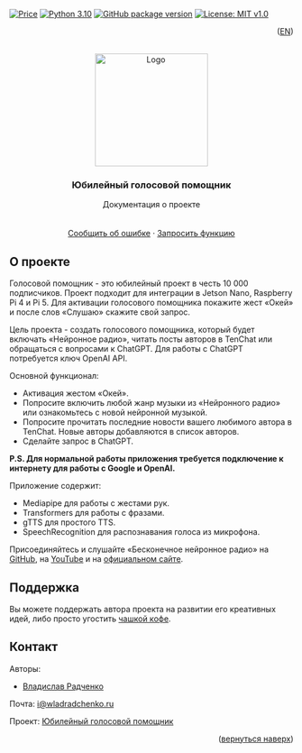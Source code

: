 [![Price](https://img.shields.io/badge/price-FREE-0098f7.svg)](https://github.com/wladradchenko/assistant.wladradchenko.ru/blob/main/LICENSE)
[![Python 3.10](https://img.shields.io/badge/python-3.10-blue.svg)](https://www.python.org/downloads/release/python-310/)
[![GitHub package version](https://img.shields.io/github/v/release/wladradchenko/assistant.wladradchenko.ru?display_name=tag&sort=semver)](https://github.com/wladradchenko/assistant.wladradchenko.ru)
[![License: MIT v1.0](https://img.shields.io/badge/license-MIT-blue.svg)](https://github.com/wladradchenko/assistant.wladradchenko.ru/blob/main/LICENSE)

<p align="right">(<a href="README.md">EN</a>)</p>
<div id="top"></div>

<br />
<div align="center">
  <a href="https://github.com/wladradchenko/assistant.wladradchenko.ru">
    <img src="https://media.giphy.com/media/fO3jej3pv2ofGkquhO/giphy.gif" alt="Logo" width="200" height="200">
  </a>
  
  <h3 align="center">Юбилейный голосовой помощник</h3>

  <p align="center">
    Документация о проекте
    <br/>
    <br/>
    <br/>
    <a href="https://github.com/wladradchenko/assistant.wladradchenko.ru/issues">Сообщить об ошибке</a>
    ·
    <a href="https://github.com/wladradchenko/assistant.wladradchenko.wladradchenko.ru/issues">Запросить функцию</a>
  </p>
</div>

<!-- ABOUT THE PROJECT -->
## О проекте

Голосовой помощник - это юбилейный проект в честь 10 000 подписчиков. Проект подходит для интеграции в Jetson Nano, Raspberry Pi 4 и Pi 5. Для активации голосового помощника покажите жест «Окей» и после слов «Слушаю» скажите свой запрос.

Цель проекта - создать голосового помощника, который будет включать «Нейронное радио», читать посты авторов в TenChat или обращаться с вопросами к ChatGPT. Для работы с ChatGPT потребуется ключ OpenAI API.

Основной функционал:

- Активация жестом «Окей».
- Попросите включить любой жанр музыки из «Нейронного радио» или ознакомьтесь с новой нейронной музыкой.
- Попросите прочитать последние новости вашего любимого автора в TenChat. Новые авторы добавляются в список авторов.
- Сделайте запрос в ChatGPT.

__P.S. Для нормальной работы приложения требуется подключение к интернету для работы с Google и OpenAI.__

Приложение содержит:

- Mediapipe для работы с жестами рук.
- Transformers для работы с фразами.
- gTTS для простого TTS.
- SpeechRecognition для распознавания голоса из микрофона.

Присоединяйтесь и слушайте «Бесконечное нейронное радио» на [GitHub](https://github.com/wladradchenko/assistant.wladradchenko.ru), на [YouTube](https://www.youtube.com/@wladradchenko)  и на [официальном сайте](https://radio.wladradchenko.ru).

<!-- DONAT -->
## Поддержка

Вы можете поддержать автора проекта на развитии его креативных идей, либо просто угостить [чашкой кофе](https://wladradchenko.ru/donat).
<!-- DONAT -->

<!-- CONTACT -->
## Контакт

Авторы: 
- [Владислав Радченко](https://github.com/wladradchenko/)

Почта: [i@wladradchenko.ru](i@wladradchenko.ru)

Проект: [Юбилейный голосовой помощник](https://assistant.wladradchenko.ru)

<p align="right">(<a href="#top">вернуться наверх</a>)</p>
